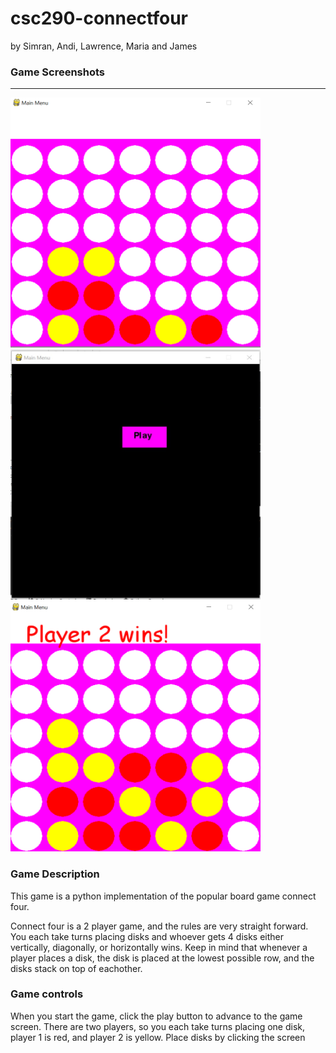 # csc290-connectfour
by Simran, Andi, Lawrence, Maria and James

### Game Screenshots
***
<img src="screenshots/game_board.png" width="400" height="400">
<img src="screenshots/main_menu.jpg" width="400" height="400">
<img src="screenshots/player_win.png" width="400" height="400">

### Game Description

This game is a python implementation of the popular board game
connect four. 

Connect four is a 2 player game, and the rules are very straight forward. You each take turns placing disks and whoever gets 4 disks either vertically, diagonally, or horizontally wins. Keep in mind that whenever a player places a disk, the disk is placed at the lowest possible row, and the disks stack on top of eachother.

### Game controls

When you start the game, click the play button to advance to the game screen. There are two players, so you each take turns placing one disk, player 1 is red, and player 2 is yellow. Place disks by clicking the screen



